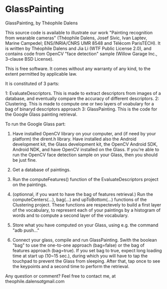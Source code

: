 ﻿GlassPainting
=============
GlassPainting, by Théophile Dalens

This source code is available to illustrate our work "Painting recognition from wearable cameras" (Théophile Dalens, Josef Sivic, Ivan Laptev, Marine Campedel; ENS/INRIA/CNRS UMR 8548 and Télécom ParisTECH). It is written by Théophile Dalens and Jia Li (WTF Public License 2.0), and contains code from OpenCV "face detection" sample (Willow Garage Inc., 3-clause BSD License).

This is free software. It comes without any warranty of any kind, to the extent permitted by applicable law.

It is constituted of 3 parts:

1: EvaluateDescriptors. This is made to extract descriptors from images of a database, and eventually compare the accuracy of different descriptors.
2: Clustering. This is made to compute one or two layers of voabulary for a bag of binaryd descriptors approach
3: GlassPainting. This is the code for the Google Glass painting retrieval.

To run the Google Glass part:

1. Have installed OpenCV library on your computer, and (if need by your platform) the dirent.h library. Have installed also the Android development kit, the Glass development kit, the OpenCV Android SDK, Android NDK, and have OpenCV installed on the Glass. If you're able to run the OpenCV face detection sample on your Glass, then you should be just fine.

2. Get a database of paintings.

3. Run the computeFeatures() function of the EvaluateDescriptors project on the paintings.

4. (optionnal, if you want to have the bag of features retrieval.) Run the computeCenters(...), bag(...) and upToBottom(...) functions of the Clustering project. These functions are respectevely to build a first layer of the vocabulary, to represent each of your paintings by a histogram of words and to compute a second layer of the vocabulary.

5. Store what you have computed on your Glass, using e.g. the command "adb push..."

6. Connect your glass, compile and run GlassPainting. Swith the boolean "bag" to use the one-to-one approach (bag=false) or the bag of features approach (bag=true). If you set bag to true, expect long loading time at start up (10~15 sec.), during which you will have to tap the touchpad to prevent the Glass from sleeping. After that, tap once to see the keypoints and a second time to perform the retrieval.

Any question or comment? Feel free to contact me, at theophile.dalens*at*gmail.com
